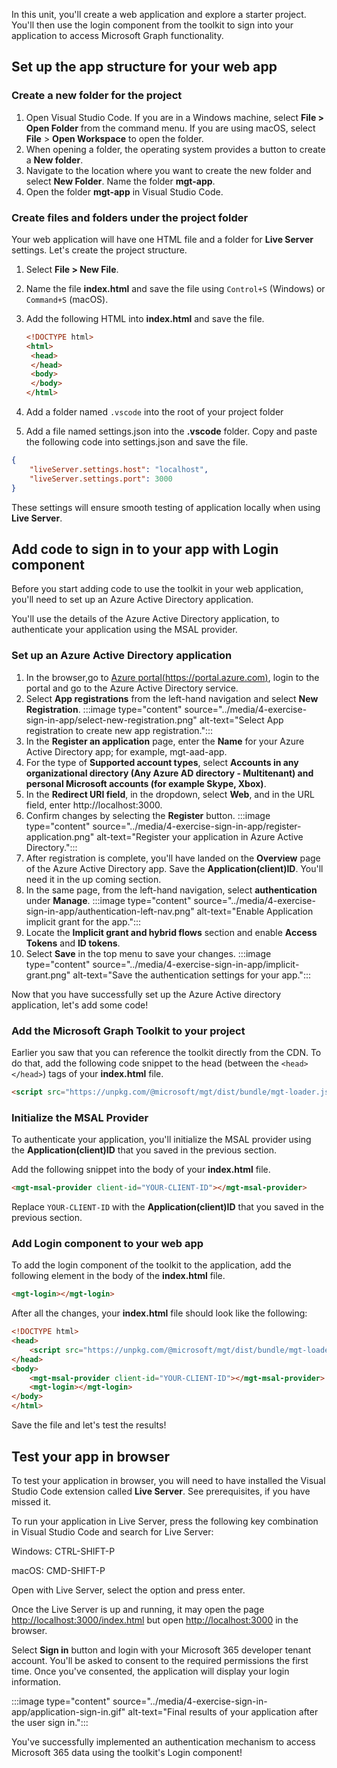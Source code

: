 In this unit, you'll create a web application and explore a starter project. You'll then use the login component from the toolkit to sign into your application to access Microsoft Graph functionality.

## Set up the app structure for your web app

### Create a new folder for the project

1. Open Visual Studio Code. If you are in a Windows machine, select **File > Open Folder** from the command menu. If you are using macOS, select **File** > **Open Workspace** to open the folder.
1. When opening a folder, the operating system provides a button to create a **New folder**.
1. Navigate to the location where you want to create the new folder and select **New Folder**. Name the folder **mgt-app**.
1. Open the folder **mgt-app** in Visual Studio Code.

### Create files and folders under the project folder

Your web application will have one HTML file and a folder for **Live Server** settings. Let's create the project structure.

1. Select **File > New File**.
1. Name the file **index.html** and save the file using `Control+S` (Windows) or `Command+S` (macOS).
1. Add the following HTML into **index.html** and save the file.

    ```html
    <!DOCTYPE html>
    <html>
     <head>    
     </head>
     <body>    
     </body>
    </html>
    ```

1. Add a folder named `.vscode` into the root of your project folder
1. Add a file named settings.json into the **.vscode** folder. Copy and paste the following code into settings.json and save the file.

```json
{
    "liveServer.settings.host": "localhost",
    "liveServer.settings.port": 3000
}

```

These settings will ensure smooth testing of application locally when using **Live Server**.

## Add code to sign in to your app with Login component

Before you start adding code to use the toolkit in your web application, you'll need to set up an Azure Active Directory application.

You'll use the details of the Azure Active Directory application, to authenticate your application using the MSAL provider.

### Set up an Azure Active Directory application

1. In the browser,go to [Azure portal(https://portal.azure.com)](https://portal.azure.com), login to the portal and go to the Azure Active Directory service.
1. Select **App registrations** from the left-hand navigation and select **New Registration**.
    :::image type="content" source="../media/4-exercise-sign-in-app/select-new-registration.png" alt-text="Select App registration to create new app registration.":::
1. In the **Register an application** page, enter the **Name** for your Azure Active Directory app; for example, mgt-aad-app.
1. For the type of **Supported account types**, select **Accounts in any organizational directory (Any Azure AD directory - Multitenant) and personal Microsoft accounts (for example Skype, Xbox)**.
1. In the **Redirect URI field**, in the dropdown, select **Web**, and in the URL field, enter http://localhost:3000.
1. Confirm changes by selecting the **Register** button.
    :::image type="content" source="../media/4-exercise-sign-in-app/register-application.png" alt-text="Register your application in Azure Active Directory.":::
1. After registration is complete, you'll have landed on the **Overview** page of the Azure Active Directory app. Save the **Application(client)ID**. You'll need it in the up coming section.
1. In the same page, from the left-hand navigation, select **authentication** under **Manage**.
    :::image type="content" source="../media/4-exercise-sign-in-app/authentication-left-nav.png" alt-text="Enable Application implicit grant for the app.":::
1. Locate the **Implicit grant and hybrid flows** section and enable **Access Tokens** and **ID tokens**.
1. Select **Save** in the top menu to save your changes.
    :::image type="content" source="../media/4-exercise-sign-in-app/implicit-grant.png" alt-text="Save the authentication settings for your app.":::

Now that you have successfully set up the Azure Active directory application, let's add some code!

### Add the Microsoft Graph Toolkit to your project

Earlier you saw that you can reference the toolkit directly from the CDN. To do that, add the following code snippet to the head (between the `<head></head>`) tags of your **index.html** file.

```html
<script src="https://unpkg.com/@microsoft/mgt/dist/bundle/mgt-loader.js"></script>

```

### Initialize the MSAL Provider

To authenticate your application, you'll initialize the MSAL provider using the **Application(client)ID** that you saved in the previous section.

Add the following snippet into the body of your **index.html** file.

```html
<mgt-msal-provider client-id="YOUR-CLIENT-ID"></mgt-msal-provider>
```

Replace `YOUR-CLIENT-ID` with the **Application(client)ID** that you saved in the previous section.

### Add Login component to your web app

To add the login component of the toolkit to the application, add the following element in the body of the **index.html** file.

```html
<mgt-login></mgt-login>
```

After all the changes, your **index.html** file should look like the following:

```html
<!DOCTYPE html>
<head>
    <script src="https://unpkg.com/@microsoft/mgt/dist/bundle/mgt-loader.js"></script>
</head>
<body>
    <mgt-msal-provider client-id="YOUR-CLIENT-ID"></mgt-msal-provider>
    <mgt-login></mgt-login>
</body>
</html>
```

Save the file and let's test the results!

## Test your app in browser

To test your application in browser, you will need to have installed the Visual Studio Code extension called **Live Server**. See prerequisites, if you have missed it.

To run your application in Live Server, press the following key combination in Visual Studio Code and search for Live Server:  

Windows: CTRL-SHIFT-P

macOS: CMD-SHIFT-P

Open with Live Server, select the option and press enter.

Once the Live Server is up and running, it may open the page [http://localhost:3000/index.html](http://localhost:3000/index.html) but open [http://localhost:3000](http://localhost:3000) in the browser.

Select **Sign in** button and login with your Microsoft 365 developer tenant account.
You'll be asked to consent to the required permissions the first time. Once you've consented, the application will display your login information.

:::image type="content" source="../media/4-exercise-sign-in-app/application-sign-in.gif" alt-text="Final results of your application after the user sign in.":::

You've successfully implemented an authentication mechanism to access Microsoft 365 data using the toolkit's Login component!
